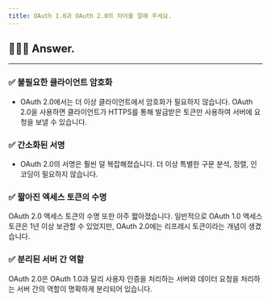 ```yaml
---
title: OAuth 1.0과 OAuth 2.0의 차이를 말해 주세요.
---
```


## 🧑🏻‍💻 Answer.
---

### ✅ 불필요한 클라이언트 암호화
- OAuth 2.0에서는 더 이상 클라이언트에서 암호화가 필요하지 않습니다. OAuth 2.0을 사용하면 클라이언트가 HTTPS를 통해 발급받은 토큰만 사용하여 서버에 요청을 보낼 수 있습니다.

### ✅ 간소화된 서명
- OAuth 2.0의 서명은 훨씬 덜 복잡해졌습니다. 더 이상 특별한 구문 분석, 정렬, 인코딩이 필요하지 않습니다.

### ✅ 짧아진 엑세스 토큰의 수명
OAuth 2.0 액세스 토큰의 수명 또한 아주 짧아졌습니다. 일반적으로 OAuth 1.0 액세스 토큰은 1년 이상 보관할 수 있었지만, OAuth 2.0에는 리프레시 토큰이라는 개념이 생겼습니다. 

### ✅ 분리된 서버 간 역할
OAuth 2.0은 OAuth 1.0과 달리 사용자 인증을 처리하는 서버와 데이터 요청을 처리하는 서버 간의 역할이 명확하게 분리되어 있습니다.
